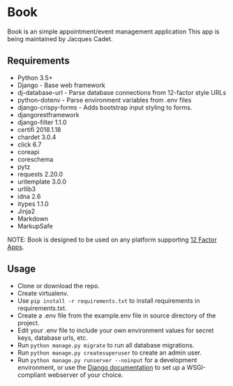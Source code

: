 # Book #
Book is an simple appointment/event management application 
This app is being maintained by Jacques Cadet.

## Requirements ##
- Python 3.5+
- Django - Base web framework
- dj-database-url - Parse database connections from 12-factor style URLs 
- python-dotenv - Parse environment variables from .env files
- django-crispy-forms - Adds bootstrap input styling to forms.
- djangorestframework
- django-filter 1.1.0
- certifi 2018.1.18
- chardet 3.0.4
- click 6.7
- coreapi
- coreschema 
- pytz
- requests 2.20.0
- uritemplate 3.0.0
- urllib3 
- idna 2.6
- itypes 1.1.0
- Jinja2 
- Markdown 
- MarkupSafe

NOTE: Book is designed to be used on any platform
supporting [12 Factor Apps](https://12factor.net/).

## Usage ##
- Clone or download the repo.
- Create virtualenv.
- Use `pip install -r requirements.txt` to install requirements in requirements.txt.
- Create a .env file from the example.env file in source directory 
of the project.
- Edit your .env file to include your own environment values for secret keys,
database urls, etc.
- Run `python manage.py migrate` to run all database migrations.
- Run `python manage.py createsuperuser` to create an admin user.
- Run `python manage.py runserver --noinput` for a development environment,
or use the [Django documentation](
https://docs.djangoproject.com/en/2.0/howto/deployment/wsgi/) to set up a
WSGI-compliant webserver of your choice.



